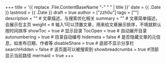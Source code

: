 +++
title = '{{ replace .File.ContentBaseName "-" " " | title }}'
date = {{ .Date }}
lastmod = {{ .Date }}
draft = true
author = ["zzh0u"]
tags = [""]
description = "" # 文章描述，与搜索优化相关
summary = "" # 文章简单描述，会展示在主页
weight = # 输入1可以顶置文章，用来给文章展示排序，不填就默认按时间排序
showToc = true # 显示目录
TocOpen = true # 自动展开目录
autonumbering = true # 目录自动编号
hidemeta = false # 是否隐藏文章的元信息，如发布日期、作者等
disableShare = true # 底部不显示分享栏
searchHidden = false # 该页面可以被搜索到
showbreadcrumbs = true #顶部显示当前路径
mermaid = true
+++
